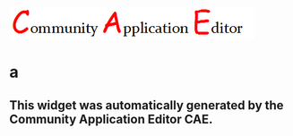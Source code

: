 ![CAE](https://github.com/patricia-cae/frontendComponent-154/blob/gh-pages/img/logo.png)  

a
===================


This widget was automatically generated by the Community Application Editor CAE.  
---------------
